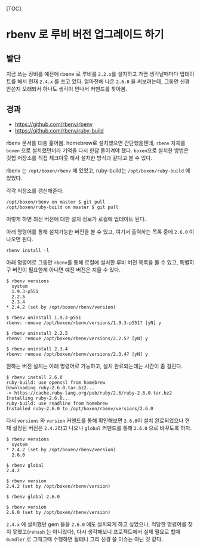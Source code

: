 [TOC]


# rbenv 로 루비 버전 업그레이드 하기

## 발단

지금 쓰는 장비를 예전에 rbenv 로 루비를 `2.2.x`를 설치하고 가끔 생각날때마다 업데이트를 해서 현재 `2.4.x` 를 쓰고 있다. 얼마전에 나온 `2.6.0` 을 써보려는데, 그동안 신경 안쓴지 오래되서 하나도 생각이 안나서 커맨드를 찾아봄.

## 경과

- https://github.com/rbenv/rbenv
- https://github.com/rbenv/ruby-build

rbenv 문서를 대충 훑어봄. homebrew로 설치했으면 간단했을텐데, `rbenv` 자체를 `boxen` 으로 설치했던터라 기억을 다시 한참 돌이켜야 했다. `boxen`으로 설치한 방법은 깃헙 저장소를 직접 체크아웃 해서 설치한 방식과 같다고 볼 수 있다.

rbenv 는 `/opt/boxen/rbenv` 에 있었고, ruby-build는 `/opt/boxen/ruby-build` 에 있었다.

각각 저장소를 갱신해준다.
```
/opt/boxen/rbenv on master $ git pull
/opt/boxen/ruby-build on master $ git pull
```

이렇게 하면 최신 버전에 대한 설치 정보가 로컬에 업데이트 된다.

아래 명령어를 통해 설치가능한 버전을 볼 수 있고, 여기서 출력하는 목록 중에 `2.6.0` 이 나오면 된다.
```
rbenv install -l
```


아래 명령어로 그동안 `rbenv`를 통해 로컬에 설치한 루비 버전 목록을 볼 수 있고, 특별히 구 버전이 필요한게 아니면 예전 버전은 지울 수 있다.

```
$ rbenv versions
  system
  1.9.3-p551
  2.2.5
  2.3.4
* 2.4.2 (set by /opt/boxen/rbenv/version)

$ rbenv uninstall 1.9.3-p551
rbenv: remove /opt/boxen/rbenv/versions/1.9.3-p551? [yN] y

$ rbenv uninstall 2.2.5
rbenv: remove /opt/boxen/rbenv/versions/2.2.5? [yN] y

$ rbenv uninstall 2.3.4
rbenv: remove /opt/boxen/rbenv/versions/2.3.4? [yN] y
```

원하는 버전 설치는 아래 명령어로 가능하고, 설치 완료되는데는 시간이 좀 걸린다.

```
$ rbenv install 2.6.0
ruby-build: use openssl from homebrew
Downloading ruby-2.6.0.tar.bz2...
-> https://cache.ruby-lang.org/pub/ruby/2.6/ruby-2.6.0.tar.bz2
Installing ruby-2.6.0...
ruby-build: use readline from homebrew
Installed ruby-2.6.0 to /opt/boxen/rbenv/versions/2.6.0
```

다시 `versions` 와 `version` 커맨드를 통해 확인해보면 `2.6.0`이 설치 완료되었으나 현재 설정된 버전은 `2.4.2`라고 나오니 `global` 커맨드를 통해 `2.6.0` 으로 바꾸도록 하자.

```
$ rbenv versions
  system
* 2.4.2 (set by /opt/boxen/rbenv/version)
  2.6.0

$ rbenv global
2.4.2

$ rbenv version
2.4.2 (set by /opt/boxen/rbenv/version)

$ rbenv global 2.6.0

$ rbenv version
2.6.0 (set by /opt/boxen/rbenv/version)
```

`2.4.x` 에 설치했던 gem 들을 `2.6.0` 에도 설치되게 하고 싶었으나, 적당한 명령어를 찾지 못했고(`rehash` 는 아니었다), 다시 생각해보니 프로젝트에서 실제 필요로 할때 `Bundler` 로 그때그때 수행하면 될테니 그리 신경 쓸 이슈는 아닌 것 같다.
